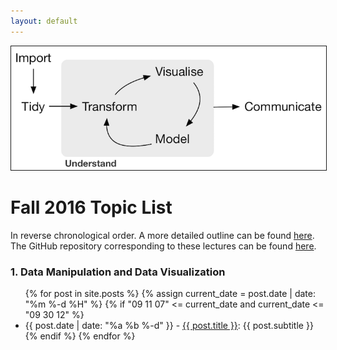 ```yaml
---
layout: default
---
```



<img src="./assets/figure/pipeline.png" alt="Drawing" style="width: 700px;" border="1"/>

# Fall 2016 Topic List

In reverse chronological order. A more detailed outline can be found [here](https://docs.google.com/spreadsheets/d/1msrQOV0zFjc5VUamFhRltz8GhS-uF010_rfaSwtTVXU/edit?usp=sharing). The GitHub repository corresponding to these lectures can be found <a target="_blank" class="page-link" href="https://github.com/2016-09-Middlebury-Data-Science/Topics">here</a>.



### 1. Data Manipulation and Data Visualization

<ul>
  {% for post in site.posts %}
    {% assign current_date = post.date | date: "%m %-d %H" %}
    {% if "09 11 07" <= current_date and current_date <= "09 30 12" %}
    <li>
      {{ post.date | date: "%a %b %-d" }} -  
      <a href="{{ post.url | prepend: site.baseurl }}">{{ post.title }}</a>:
      {{ post.subtitle }}
    </li>
    {% endif %}
  {% endfor %}
</ul>  
